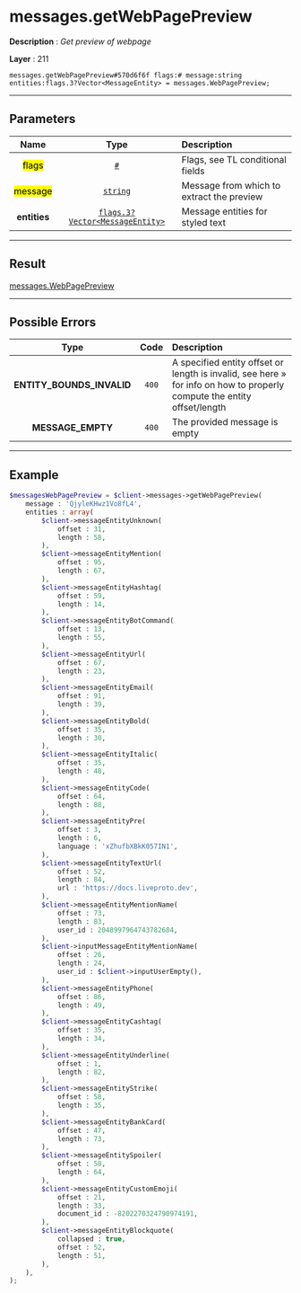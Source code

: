 # messages.getWebPagePreview

**Description** : *Get preview of webpage*

**Layer** : 211

```tl
messages.getWebPagePreview#570d6f6f flags:# message:string entities:flags.3?Vector<MessageEntity> = messages.WebPagePreview;
```

---

## Parameters

| Name | Type | Description |
| :---: | :---: | :--- |
| <mark>flags</mark> | [`#`](type/#) | Flags, see TL conditional fields |
| <mark>message</mark> | [`string`](type/string) | Message from which to extract the preview |
| **entities** | [`flags.3?Vector<MessageEntity>`](type/MessageEntity) | Message entities for styled text |

---

## Result

[messages.WebPagePreview](type/messages.WebPagePreview)

---

## Possible Errors

| Type | Code | Description |
| :---: | :---: | :--- |
| **ENTITY_BOUNDS_INVALID** | `400` | A specified entity offset or length is invalid, see here » for info on how to properly compute the entity offset/length |
| **MESSAGE_EMPTY** | `400` | The provided message is empty |

---

## Example

```php
$messagesWebPagePreview = $client->messages->getWebPagePreview(
	message : 'QjyleKHwz1Vo8fL4',
	entities : array(
		$client->messageEntityUnknown(
			offset : 31,
			length : 58,
		),
		$client->messageEntityMention(
			offset : 95,
			length : 67,
		),
		$client->messageEntityHashtag(
			offset : 59,
			length : 14,
		),
		$client->messageEntityBotCommand(
			offset : 13,
			length : 55,
		),
		$client->messageEntityUrl(
			offset : 67,
			length : 23,
		),
		$client->messageEntityEmail(
			offset : 91,
			length : 39,
		),
		$client->messageEntityBold(
			offset : 35,
			length : 30,
		),
		$client->messageEntityItalic(
			offset : 35,
			length : 48,
		),
		$client->messageEntityCode(
			offset : 64,
			length : 88,
		),
		$client->messageEntityPre(
			offset : 3,
			length : 6,
			language : 'xZhufbXBkK057IN1',
		),
		$client->messageEntityTextUrl(
			offset : 52,
			length : 84,
			url : 'https://docs.liveproto.dev',
		),
		$client->messageEntityMentionName(
			offset : 73,
			length : 83,
			user_id : 2048997964743782684,
		),
		$client->inputMessageEntityMentionName(
			offset : 26,
			length : 24,
			user_id : $client->inputUserEmpty(),
		),
		$client->messageEntityPhone(
			offset : 86,
			length : 49,
		),
		$client->messageEntityCashtag(
			offset : 35,
			length : 34,
		),
		$client->messageEntityUnderline(
			offset : 1,
			length : 82,
		),
		$client->messageEntityStrike(
			offset : 58,
			length : 35,
		),
		$client->messageEntityBankCard(
			offset : 47,
			length : 73,
		),
		$client->messageEntitySpoiler(
			offset : 58,
			length : 64,
		),
		$client->messageEntityCustomEmoji(
			offset : 21,
			length : 33,
			document_id : -8202270324790974191,
		),
		$client->messageEntityBlockquote(
			collapsed : true,
			offset : 52,
			length : 51,
		),
	),
);
```